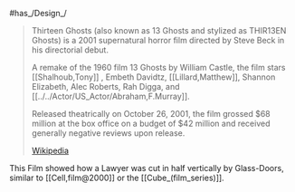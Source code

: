 
#has_/Design_/

> Thirteen Ghosts (also known as 13 Ghosts and stylized as THIR13EN Ghosts) 
> is a 2001 supernatural horror film directed by Steve Beck in his directorial debut. 
> 
> A remake of the 1960 film 13 Ghosts by William Castle, 
> the film stars [[Shalhoub,Tony]] , Embeth Davidtz, [[Lillard,Matthew]], Shannon Elizabeth, 
> Alec Roberts, Rah Digga, and [[../../Actor/US_Actor/Abraham,F.Murray]].
>
> Released theatrically on October 26, 2001, the film grossed $68 million at the box office on a budget of $42 million and received generally negative reviews upon release.
>
> [Wikipedia](https://en.wikipedia.org/wiki/Thirteen%20Ghosts)

This Film showed how a Lawyer was cut in half vertically by Glass-Doors, 
similar to [[Cell,film@2000]] or the [[Cube_(film_series)]]. 

